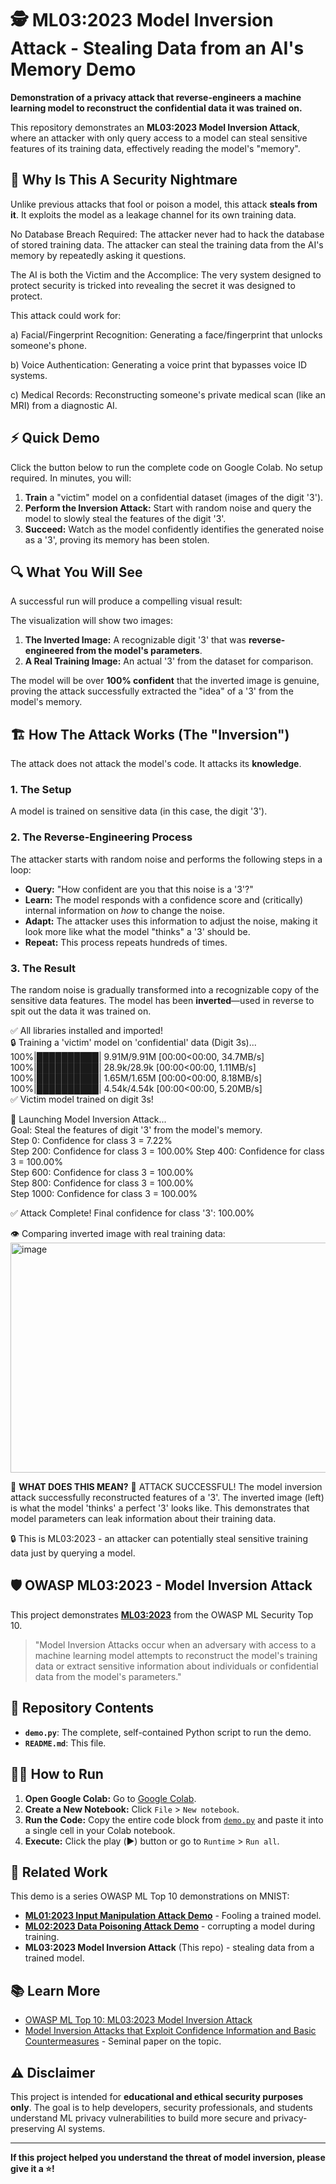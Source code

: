 # 🕵️ ML03:2023 Model Inversion Attack - Stealing Data from an AI's Memory Demo

**Demonstration of a privacy attack that reverse-engineers a machine learning model to reconstruct the confidential data it was trained on.**

This repository demonstrates an **ML03:2023 Model Inversion Attack**, where an attacker with only query access to a model can steal sensitive features of its training data, effectively reading the model's "memory".

## 🚨 Why Is This A Security Nightmare

Unlike previous attacks that fool or poison a model, this attack **steals from it**. It exploits the model as a leakage channel for its own training data.

No Database Breach Required: The attacker never had to hack the database of stored training data. The attacker can steal the training data from the AI's memory by repeatedly asking it questions.

The AI is both the Victim and the Accomplice: The very system designed to protect security is tricked into revealing the secret it was designed to protect.

This attack could work for:

a) Facial/Fingerprint Recognition: Generating a face/fingerprint that unlocks someone's phone.

b) Voice Authentication: Generating a voice print that bypasses voice ID systems.

c) Medical Records: Reconstructing someone's private medical scan (like an MRI) from a diagnostic AI.

## ⚡ Quick Demo

Click the button below to run the complete code on Google Colab. No setup required. In minutes, you will:
1.  **Train** a "victim" model on a confidential dataset (images of the digit '3').
2.  **Perform the Inversion Attack:** Start with random noise and query the model to slowly steal the features of the digit '3'.
3.  **Succeed:** Watch as the model confidently identifies the generated noise as a '3', proving its memory has been stolen.

## 🔍 What You Will See

A successful run will produce a compelling visual result:

The visualization will show two images:
1.  **The Inverted Image:** A recognizable digit '3' that was **reverse-engineered from the model's parameters**.
2.  **A Real Training Image:** An actual '3' from the dataset for comparison.

The model will be over **100% confident** that the inverted image is genuine, proving the attack successfully extracted the "idea" of a '3' from the model's memory.

## 🏗️ How The Attack Works (The "Inversion")

The attack does not attack the model's code. It attacks its **knowledge**.

### 1. The Setup
A model is trained on sensitive data (in this case, the digit '3').

### 2. The Reverse-Engineering Process
The attacker starts with random noise and performs the following steps in a loop:
-   **Query:** "How confident are you that this noise is a '3'?"
-   **Learn:** The model responds with a confidence score and (critically) internal information on *how* to change the noise.
-   **Adapt:** The attacker uses this information to adjust the noise, making it look more like what the model "thinks" a '3' should be.
-   **Repeat:** This process repeats hundreds of times.

### 3. The Result
The random noise is gradually transformed into a recognizable copy of the sensitive data features. The model has been **inverted**—used in reverse to spit out the data it was trained on.


✅ All libraries installed and imported!  
🔒 Training a 'victim' model on 'confidential' data (Digit 3s)...  
100%|██████████| 9.91M/9.91M [00:00<00:00, 34.7MB/s]  
100%|██████████| 28.9k/28.9k [00:00<00:00, 1.11MB/s]  
100%|██████████| 1.65M/1.65M [00:00<00:00, 8.18MB/s]  
100%|██████████| 4.54k/4.54k [00:00<00:00, 5.20MB/s]  
✅ Victim model trained on digit 3s!  

🎯 Launching Model Inversion Attack...  
   Goal: Steal the features of digit '3' from the model's memory.  
   Step 0: Confidence for class 3 = 7.22%  
   Step 200: Confidence for class 3 = 100.00% 
   Step 400: Confidence for class 3 = 100.00%  
   Step 600: Confidence for class 3 = 100.00%  
   Step 800: Confidence for class 3 = 100.00%  
   Step 1000: Confidence for class 3 = 100.00%  

✅ Attack Complete! Final confidence for class '3': 100.00%  

👁️  Comparing inverted image with real training data:
<img width="799" height="368" alt="image" src="https://github.com/user-attachments/assets/449ecf67-2bbf-4179-a898-f3d96bd9621d" />


🧠 **WHAT DOES THIS MEAN?**
🎯 ATTACK SUCCESSFUL!
   The model inversion attack successfully reconstructed features of a '3'.
   The inverted image (left) is what the model 'thinks' a perfect '3' looks like.
   This demonstrates that model parameters can leak information about their training data.

🔒 This is ML03:2023 - an attacker can potentially steal sensitive training data just by querying a model.

## 🛡️ OWASP ML03:2023 - Model Inversion Attack

This project demonstrates **[ML03:2023](https://owasp.org/www-project-machine-learning-security-top-10/docs/ML03_2023-Model_Inversion_Attack.html)** from the OWASP ML Security Top 10.

> "Model Inversion Attacks occur when an adversary with access to a machine learning model attempts to reconstruct the model's training data or extract sensitive information about individuals or confidential data from the model's parameters."

## 📁 Repository Contents

-   **`demo.py`**: The complete, self-contained Python script to run the demo.
-   **`README.md`**: This file.

## 🏃‍♂️ How to Run
1.  **Open Google Colab:** Go to [Google Colab](https://colab.research.google.com/).
2.  **Create a New Notebook:** Click `File` > `New notebook`.
3.  **Run the Code:** Copy the entire code block from [`demo.py`](demo.py) and paste it into a single cell in your Colab notebook.
4.  **Execute:** Click the play (▶️) button or go to `Runtime` > `Run all`.

## 🔬 Related Work

This demo is a series OWASP ML Top 10 demonstrations on MNIST:
-   [**ML01:2023 Input Manipulation Attack Demo**](https://github.com/l0renz02017/OWASP-Machine-Learning-Security-ml01-input-manipulation-attack) - Fooling a trained model.
-   [**ML02:2023 Data Poisoning Attack Demo**](https://github.com/l0renz02017/OWASP-Machine-Learning-Security-ml02-Data-Poisoning-Attack) - corrupting a model during training.
-   **ML03:2023 Model Inversion Attack** (This repo) - stealing data from a trained model.

## 📚 Learn More

-   [OWASP ML Top 10: ML03:2023 Model Inversion Attack](https://owasp.org/www-project-machine-learning-security-top-10/docs/ML03_2023-Model_Inversion_Attack.html)
-   [Model Inversion Attacks that Exploit Confidence Information and Basic Countermeasures](https://arxiv.org/abs/1809.06532) - Seminal paper on the topic.

## ⚠️ Disclaimer

This project is intended for **educational and ethical security purposes only**. The goal is to help developers, security professionals, and students understand ML privacy vulnerabilities to build more secure and privacy-preserving AI systems.

---

**If this project helped you understand the threat of model inversion, please give it a ⭐!**
